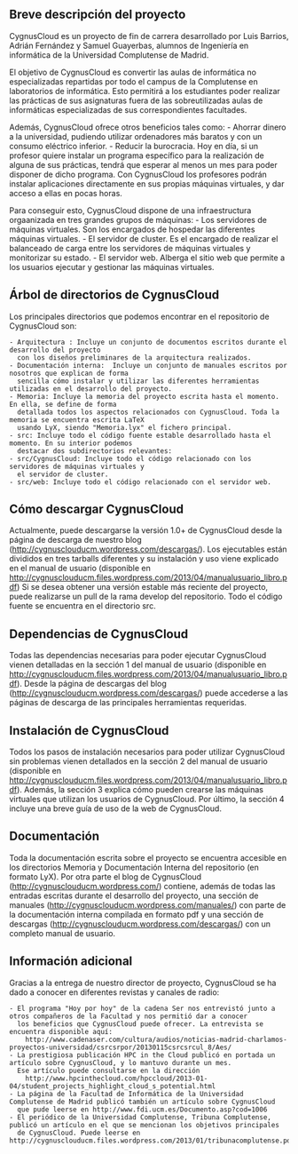 Breve descripción del proyecto
------------------------------
CygnusCloud es un proyecto de fin de carrera desarrollado por Luis Barrios, Adrián Fernández y Samuel Guayerbas,
alumnos de Ingeniería en informática de la Universidad Complutense de Madrid.

El objetivo de CygnusCloud es convertir las aulas de informática no especializadas repartidas por todo el campus 
de la Complutense en laboratorios de informática. Esto permitirá a los estudiantes poder realizar las prácticas
de sus asignaturas fuera de las sobreutilizadas aulas de informáticas especializadas de sus correspondientes facultades.

Además, CygnusCloud ofrece otros beneficios tales como:
      - Ahorrar dinero a la universidad, pudiendo utilizar ordenadores más baratos y con un consumo eléctrico inferior.
      - Reducir la burocracia. Hoy en día, si un profesor quiere instalar un programa específico para la realización
        de alguna de sus prácticas, tendrá que esperar al menos un mes para poder disponer de dicho programa.
	Con CygnusCloud los profesores podrán instalar aplicaciones directamente en sus propias máquinas virtuales,
	y dar acceso a ellas en pocas horas.

Para conseguir esto, CygnusCloud dispone de una infraestructura orgaanizada en tres grandes grupos de máquinas:
      - Los servidores de máquinas virtuales. Son los encargados de hospedar las diferentes máquinas virtuales.
      - El servidor de cluster. Es el encargado de realizar el balanceado de carga entre los servidores de máquinas virtuales
	y monitorizar su estado.
      -	El servidor web. Alberga el sitio web que permite a los usuarios ejecutar y gestionar las máquinas virtuales.

Árbol de directorios de CygnusCloud
-----------------------------------
Los principales directorios que podemos encontrar en el repositorio de CygnusCloud son:

    - Arquitectura : Incluye un conjunto de documentos escritos durante el desarrollo del proyecto
      con los diseños preliminares de la arquitectura realizados.
    - Documentación interna:  Incluye un conjunto de manuales escritos por nosotros que explican de forma
      sencilla cómo instalar y utilizar las diferentes herramientas utilizadas en el desarrollo del proyecto.
    - Memoria: Incluye la memoria del proyecto escrita hasta el momento. En ella, se define de forma 
      detallada todos los aspectos relacionados con CygnusCloud. Toda la memoria se encuentra escrita LaTeX
      usando LyX, siendo "Memoria.lyx" el fichero principal. 
    - src: Incluye todo el código fuente estable desarrollado hasta el momento. En su interior podemos
      destacar dos subdirectorios relevantes:
	- src/CygnusCloud: Incluye todo el código relacionado con los servidores de máquinas virtuales y 
	  el servidor de cluster. 
	- src/web: Incluye todo el código relacionado con el servidor web.

Cómo descargar CygnusCloud
--------------------------
Actualmente, puede descargarse la versión 1.0+ de CygnusCloud desde la página de descarga de nuestro blog 
(http://cygnusclouducm.wordpress.com/descargas/).
Los ejecutables están divididos en tres tarballs diferentes y su instalación y uso viene explicado en el manual
de usuario (disponible en http://cygnusclouducm.files.wordpress.com/2013/04/manualusuario_libro.pdf)
Si se desea obtener una versión estable más reciente del proyecto, puede realizarse un pull de la rama
develop del repositorio. Todo el código fuente se encuentra en el directorio src.

Dependencias de CygnusCloud
---------------------------
Todas las dependencias necesarias para poder ejecutar CygnusCloud vienen detalladas en la sección 1 
del manual de usuario (disponible en http://cygnusclouducm.files.wordpress.com/2013/04/manualusuario_libro.pdf).
Desde la página de descargas del blog (http://cygnusclouducm.wordpress.com/descargas/) puede accederse a las páginas
de descarga de las principales herramientas requeridas.

Instalación de CygnusCloud
--------------------------
Todos los pasos de instalación necesarios para poder utilizar CygnusCloud sin problemas vienen detallados en la 
sección 2 del manual de usuario (disponible en http://cygnusclouducm.files.wordpress.com/2013/04/manualusuario_libro.pdf).
Además, la sección 3 explica cómo pueden crearse las máquinas virtuales que utilizan los usuarios de CygnusCloud.
Por último, la sección 4 incluye una breve guía de uso de la web de CygnusCloud.

Documentación
-------------
Toda la documentación escrita sobre el proyecto se encuentra accesible en los directorios Memoria y Documentación Interna
del repositorio (en formato LyX). 
Por otra parte el blog de CygnusCloud (http://cygnusclouducm.wordpress.com/) contiene, además de todas las entradas escritas durante
el desarrollo del proyecto, una sección de manuales (http://cygnusclouducm.wordpress.com/manuales/) con parte de la documentación interna
compilada en formato pdf y una sección de descargas (http://cygnusclouducm.wordpress.com/descargas/) con un completo manual de
usuario.

Información adicional
---------------------
Gracias a la entrega de nuestro director de proyecto, CygnusCloud se ha dado a conocer en diferentes revistas y canales de radio:

    - El programa "Hoy por hoy" de la cadena Ser nos entrevistó junto a otros compañeros de la Facultad y nos permitió dar a conocer 
      los beneficios que CygnusCloud puede ofrecer. La entrevista se encuentra disponible aquí: 
	    http://www.cadenaser.com/cultura/audios/noticias-madrid-charlamos-proyectos-universidad/csrcsrpor/20130115csrcsrcul_8/Aes/
    - La prestigiosa publicación HPC in the Cloud publicó en portada un artículo sobre CygnusCloud, y lo mantuvo durante un mes. 
      Ese artículo puede consultarse en la dirección
	    http://www.hpcinthecloud.com/hpccloud/2013-01-04/student_projects_highlight_cloud_s_potential.html
    - La página de la Facultad de Informática de la Universidad Complutense de Madrid publicó también un artículo sobre CygnusCloud
      que pude leerse en http://www.fdi.ucm.es/Documento.asp?cod=1006
    - El periódico de la Universidad Complutense, Tribuna Complutense, publicó un artículo en el que se mencionan los objetivos principales
      de CygnusCloud. Puede leerse en http://cygnusclouducm.files.wordpress.com/2013/01/tribunacomplutense.pdf.





